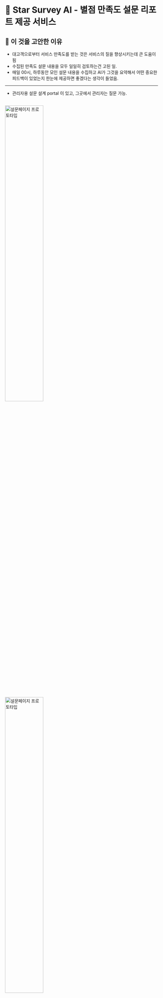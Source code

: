 # 🧠 Star Survey AI - 별점 만족도 설문 리포트 제공 서비스

## 🤩 이 것을 고안한 이유
- 대고객으로부터 서비스 만족도를 받는 것은 서비스의 질을 향상시키는데 큰 도움이 됨
- 수집된 만족도 설문 내용을 모두 일일히 검토하는건 고된 일.
- 매일 00시, 하루동안 모인 설문 내용을 수집하고 AI가 그것을 요약해서 어떤 중요한 피드백이 있었는지 한눈에 제공하면 좋겠다는 생각이 들었음.
---
- 관리자용 설문 설계 portal 이 있고, 그곳에서 관리자는 질문 가능.
<br>

<img src="image/1.png" alt="설문페이지 프로토타입" width="50%" />
<img src="image/2.png" alt="설문페이지 프로토타입" width="50%" />

## ✨ 비지니스 모델
- 편리하게 UI상에서 설문에 대한 설계를 하고, 결과를 분석해서 이메일로 받을 수 있는 서비스를 제공하는 대가로
- <b>💰구독료 받기💰</b>
- 설문 팝업 아래 광고 배너 삽입하고 홍보 비용받기

## 🚀 주요 기능

### 📋 설문 관리자 페이지 제공
- 설문을 설계하고, 관리자는 수집된 만족도를 조회할 수 있는 포탈 제공

### 📋 설문 제출 팝업 제공
- 성별, 나이대, 별점, 자유 피드백을 입력받는다.

### 📝 AI 보고서 생성
- 선택된 날짜의 피드백을 기반으로 AI가 자동 요약 보고서 생성
- 긍정적 평가, 개선 필요 사항, 인사이트, 추천 액션 포함
- 템플릿 기반 Markdown 보고서 출력

### 📧 이메일 전송
- 매일 00시, 전일 수집된 응답을 기반으로 보고서를 제작
- 이메일로 발송할 수 있도록 기능 제공

---

## 🛠️ 기술 스택

- **Frontend**: Streamlit --> ***[추후 React/Typescript 등으로 개선]***
- **Backend AI**: Azure OpenAI (GPT-4.1-mini)
- **Search & Storage**: Azure Cognitive Search --> ***[추후 PostgreSQL, Redis 등 사용하여 성능개선]***
- **Deployment**: Azure App Service (Linux) --> ***[추후 AKS, Github action, ArgoCD 등 배포 편리성 및 스케일링 관리 개선]***
- **Email**: SMTP

---

## ⚙️ 환경 설정 (.env)

```env
OPENAI_API_KEY=your_openai_key
AZURE_OPENAI_ENDPOINT=https://your-endpoint.openai.azure.com/
OPENAI_API_VERSION=2023-07-01-preview
SEARCH_ENDPOINT=https://your-search-endpoint.search.windows.net
SEARCH_API_KEY=your_search_key
INDEX_NAME=survey-index
EMAIL_HOST=smtp.gmail.com
EMAIL_PORT=587
EMAIL_ADDRESS=your_email@gmail.com
EMAIL_PASSWORD=your_app_password
```

## 의존성
```
streamlit
pandas
python-dotenv
openai
azure-search-documents
azure-core
```
---
## 개선방향 
### 1. 모듈화
- 현재 streamlit 코드 내 모든 소스코드가 모여있어, 소스코드가 너무 길어짐.
- 이것을 UI로직, 백엔드로직 등으로 분리하여 여러 class형태로 나누어 사용하면 유지관리가 편리할 것.
### 2. 저장소 사용
- 설문을 저장할 저장소, 하루치 응답량을 모아 작성된 리포트 템플릿을 저장할 저장소를 위한 DB구성
- 하루치 데이터별로 Azure Storage account 나 , Azure AI Search 내에 indexes로 넣어두어도 좋을 듯.
- 버전별 컨테이너화 한 이미지 registry 구성
### 3. 배포
- AKS 사용하여 기능별로 컨테이너로 관리
  - 설문 관리 포탈 UI (FE/BE)
  - 설문 팝업(FE/BE)
  - 00시 데이터 취합 및 보고서 작성 스케쥴러
### 4. 응답 다양성/정확도 개선
- DB로부터 주관식 응답만 받고 prompt 템플릿을 통해 보고서형태의 응답을 도출하도록 하였으나
- 나이, 성별, yes/no 2지선다 응답 등 더 많은 정보를 토대로 다채로운 답변을 보낼 수 있도록 개선
- 설문 응답량이 엄청 많이 들어오는경우 쿼리 데이터를 chunk 하는 방법 고안

---
## 💢 Trouble Shooting
- <b>Github action - Azure App service를 통한 web app 배포간에 package 형태로 배포되어 root 경로에 startup.sh 를 찾지못함 </b>
  - 환경변수 SCM_DO_BUILD_DURING_DEPLOYMENT 와, WEBSITE_RUN_FROM_PACKAGE 값을 0으로 바꾸어 해결
    - SCM_DO_BUILD_DURING_DEPLOYMENT --> 배포 후 Azure가 빌드하는 것을 막음. github aciton 내 자체적으로 빌드를 수행하기에.
    - WEBSITE_RUN_FROM_PACKAG --> Azure은 ZIP 패키지를 실행하는 기능을 자체적으로 갖고있는데, 계속 tar.gz 파일로 압축이 돼서 기능 해제함. 

- <b>DB 연동 실패 </b>
  - PostgreSQL 연동하고 날짜별 데이터 select 하여 사용하려고 하였으나 python, azure 경험 부족으로 사용 철회하고
  - mockup 데이터 생성하여 Azure AI Search 내 indexes로 넣어놓고 호출하여 사용.

- <b>Azure AI Search를 이용한 목업파일 업로드 </b>
  - Mockup 데이터 csv 파일로 생성 후 Azure storage account 업로드 후,
  - Azure AI Search 내 indexes로 import 하였으나, 업로드는 완료하였으나 데이터 호출이 되지 않음.
    - Data import 하는과정에서 field 설정이 알맞게 되지 않는것으로 보임
    - 직접 업로드 방법이 아니라, reset_search_index.py 코드를 통해 랜덤데이터 삽입


## 이번 교육과 MVP 플젝 만들며 느낀점
### - 설문 관리자 포탈, 설문 팝업 등 모두 시연 가능하게 만들고자 하였으나 쉽지않았음.
### - 그것에 시간을 너무 뺐기다보니, AI적인 기술을 사용하는 주 목적을 잊고 만드는 것 같아 아쉬웠음.
### - AI Search와 같은 search에 특화된 편리한 서비스가 존재하긴 하나, 단순히 data 저장, sort, filter 정도로만 사용해서 아쉬웠음.
### - Azure 구독의 AI 서비스를 사용하는건 돈이 너무 나가니, 오픈소스 모델 로컬에 다운받아서 이리저리 사용해보면 저렴하게 다용도로 응용할 수 있을 것 같다고 생각하였음.

## 시연 페이지
https://pro-hankil-webapp-1-gsbfbscrgfdtfcaa.swedencentral-01.azurewebsites.net/

